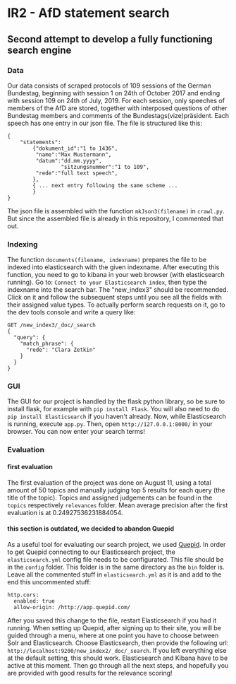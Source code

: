 # IR2 - AfD statement search
## Second attempt to develop a fully functioning search engine
### Data
Our data consists of scraped protocols of 109 sessions of the German Bundestag, beginning with session 1 on 24th of October 2017 and ending with session 109 on 24th of July, 2019. For each session, only speeches of members of the AfD are stored, together with interposed questions of other Bundestag members and comments of the Bundestags(vize)präsident.
Each speech has one entry in our json file. The file is structured like this:
~~~~
{
	"statements":
		{"dokument_id":"1 to 1436",
		 "name":"Max Mustermann",
		 "datum":"dd.mm.yyyy",
                 "sitzungsnummer":"1 to 109",
		 "rede":"full text speech",
		},
		{ ... next entry following the same scheme ...
		}
}
~~~~

The json file is assembled with the function `mkJson3(filename)` in `crawl.py`. But since the assembled file is already in this repository, I commented that out.


### Indexing
The function `documents(filename, indexname)` prepares the file to be indexed into elasticsearch with the given indexname. After executing this function, you need to go to kibana in your web browser (with elasticsearch running). Go to: `Connect to your Elasticsearch index`, then type the indexname into the search bar. The "new\_index3" should be recommended. Click on it and follow the subsequent steps until you see all the fields with their assigned value types. To actually perform search requests on it, go to the dev tools console and write a query like:
~~~~
GET /new_index3/_doc/_search
{
  "query": {
    "match_phrase": {
      "rede": "Clara Zetkin"
    }
  }
}
~~~~

### GUI

The GUI for our project is handled by the flask python library, so be sure to install flask, for example with `pip install Flask`. You will also need to do `pip install Elasticsearch` if you haven't already. Now, while Elasticsearch is running, execute `app.py`. Then, open `http://127.0.0.1:8000/` in your browser. You can now enter your search terms!

### Evaluation

#### first evaluation
The first evaluation of the project was done on August 11, using a total amount of 50 topics and manually judging top 5 results for each query (the title of the topic).
Topics and assigned judgements can be found in the `topics` respectively `relevances` folder.
Mean average precision after the first evaluation is at 0.24927536231884054.

#### this section is outdated, we decided to abandon Quepid
As a useful tool for evaluating our search project, we used [Quepid](https://quepid.com/ "Quepid").
In order to get Quepid connecting to our Elasticsearch project, the `elasticsearch.yml` config file needs to be configurated. This file should be in the `config` folder. This folder is in the same directory as the `bin` folder is.
Leave all the commented stuff in `elasticsearch.yml` as it is and add to the end this uncommented stuff:
~~~~
http.cors:
  enabled: true
  allow-origin: /http://app.quepid.com/
~~~~
After you saved this change to the file, restart Elasticsearch if you had it running.
When setting up Quepid, after signing up to their site, you will be guided through a menu, where at one point you have to choose between Solr and Elasticsearch. Choose Elasticsearch, then provide the following url: `http://localhost:9200/new_index2/_doc/_search`. If you left everything else at the default setting, this should work. Elasticsearch and Kibana have to be active at this moment. Then go through all the next steps, and hopefully you are provided with good results for the relevance scoring!
